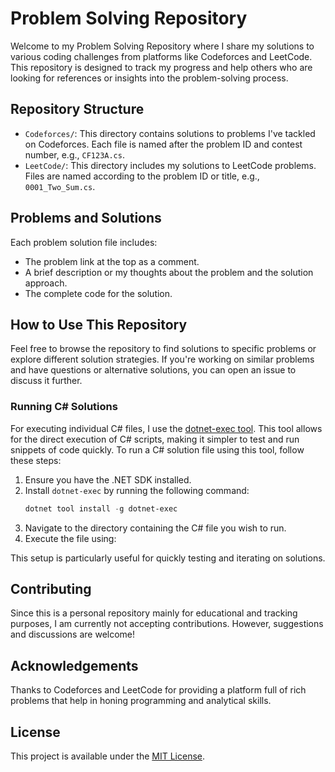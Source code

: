 # Problem Solving Repository

Welcome to my Problem Solving Repository where I share my solutions to various coding challenges from platforms like Codeforces and LeetCode. This repository is designed to track my progress and help others who are looking for references or insights into the problem-solving process.

## Repository Structure

- `Codeforces/`: This directory contains solutions to problems I've tackled on Codeforces. Each file is named after the problem ID and contest number, e.g., `CF123A.cs`.
- `LeetCode/`: This directory includes my solutions to LeetCode problems. Files are named according to the problem ID or title, e.g., `0001_Two_Sum.cs`.

## Problems and Solutions

Each problem solution file includes:
- The problem link at the top as a comment.
- A brief description or my thoughts about the problem and the solution approach.
- The complete code for the solution.

## How to Use This Repository

Feel free to browse the repository to find solutions to specific problems or explore different solution strategies. If you're working on similar problems and have questions or alternative solutions, you can open an issue to discuss it further.

### Running C# Solutions
For executing individual C# files, I use the [dotnet-exec tool](https://github.com/WeihanLi/dotnet-exec). This tool allows for the direct execution of C# scripts, making it simpler to test and run snippets of code quickly. To run a C# solution file using this tool, follow these steps:

1. Ensure you have the .NET SDK installed.
2. Install `dotnet-exec` by running the following command:
    ```powershell
    dotnet tool install -g dotnet-exec
    ```
3. Navigate to the directory containing the C# file you wish to run.
4. Execute the file using:

This setup is particularly useful for quickly testing and iterating on solutions.

## Contributing

Since this is a personal repository mainly for educational and tracking purposes, I am currently not accepting contributions. However, suggestions and discussions are welcome!

## Acknowledgements

Thanks to Codeforces and LeetCode for providing a platform full of rich problems that help in honing programming and analytical skills.

## License
This project is available under the [MIT License](LICENSE).
